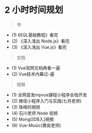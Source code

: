 # 2 小时时间规划


> 书
- (1) 《SQL基础教程》看完
- (2) 《深入浅出 Node.js》看完
- (3) 《深入浅出 Vue.js》看完

> 文档
- (1) Vue官网文档再看一遍
- (2) Vue技术内幕过-遍

> 视频
- (1) 全网首发mpvue課程小程序全栈开发
- (2) 微信小程序入门与实践(七月老师) 
- (3) 珠峰的視频
- (4) 石川老师 Node 视频
- (5) MongODB入]視頻
- (6) Vue-Music(黄奕老师)
